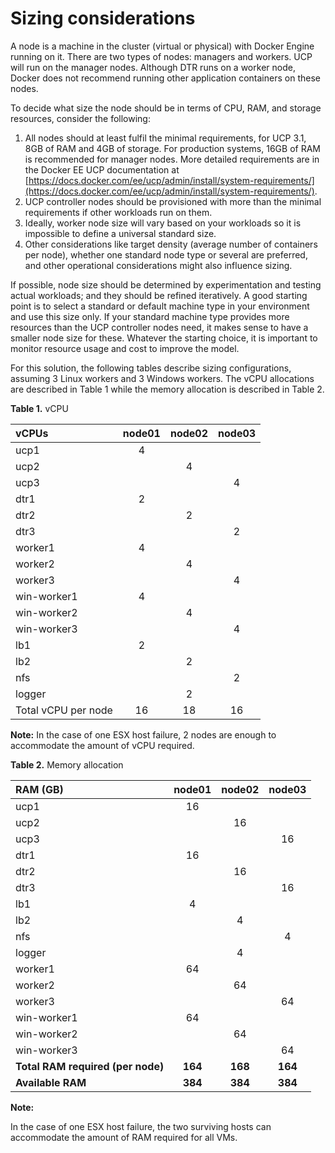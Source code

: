 # Sizing considerations

A node is a machine in the cluster \(virtual or physical\) with Docker Engine running on it. There are two types of nodes: managers and workers. UCP will run on the manager nodes. Although DTR runs on a worker node, Docker does not recommend running other application containers on these nodes.

To decide what size the node should be in terms of CPU, RAM, and storage resources, consider the following:

1.  All nodes should at least fulfil the minimal requirements, for UCP 3.1, 8GB of RAM and 4GB of storage. For production systems, 16GB of RAM is recommended for manager nodes. More detailed requirements are in the Docker EE UCP documentation at [https://docs.docker.com/ee/ucp/admin/install/system-requirements/](https://docs.docker.com/ee/ucp/admin/install/system-requirements/).
2.  UCP controller nodes should be provisioned with more than the minimal requirements if other workloads run on them.
3.  Ideally, worker node size will vary based on your workloads so it is impossible to define a universal standard size.
4.  Other considerations like target density \(average number of containers per node\), whether one standard node type or several are preferred, and other operational considerations might also influence sizing.

If possible, node size should be determined by experimentation and testing actual workloads; and they should be refined iteratively. A good starting point is to select a standard or default machine type in your environment and use this size only. If your standard machine type provides more resources than the UCP controller nodes need, it makes sense to have a smaller node size for these. Whatever the starting choice, it is important to monitor resource usage and cost to improve the model.

For this solution, the following tables describe sizing configurations, assuming 3 Linux workers and 3 Windows workers. The vCPU allocations are described in Table 1 while the memory allocation is described in Table 2.

**Table 1.** vCPU

|vCPUs|node01|node02|node03|
|:----|:----:|:----:|:----:|
|ucp1|4| | |
|ucp2| |4| |
|ucp3| | |4|
|dtr1|2| | |
|dtr2| |2| |
|dtr3| | |2|
|worker1|4| | |
|worker2| |4| |
|worker3| | |4|
|win-worker1|4| | |
|win-worker2| |4| |
|win-worker3| | |4|
|lb1|2| | |
|lb2| |2| |
|nfs| | |2|
|logger| |2| |
|Total vCPU per node|16|18|16|

**Note:** 
In the case of one ESX host failure, 2 nodes are enough to accommodate the amount of vCPU required.

**Table 2.** Memory allocation

|RAM \(GB\)|node01|node02|node03|
|:---------|:----:|:----:|:----:|
|ucp1|16| | |
|ucp2| |16| |
|ucp3| | |16|
|dtr1|16| | |
|dtr2| |16| |
|dtr3| | |16|
|lb1|4| | |
|lb2| |4| |
|nfs| | |4|
|logger| |4| |
|worker1|64| | |
|worker2| |64| |
|worker3| | |64|
|win-worker1|64| | |
|win-worker2| |64| |
|win-worker3| | |64|
|**Total RAM required \(per node\)**|**164**|**168**|**164**|
|**Available RAM**|**384**|**384**|**384**|

**Note:** 

In the case of one ESX host failure, the two surviving hosts can accommodate the amount of RAM required for all VMs.
